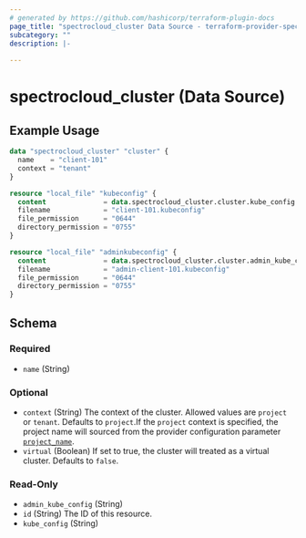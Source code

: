 ```yaml
---
# generated by https://github.com/hashicorp/terraform-plugin-docs
page_title: "spectrocloud_cluster Data Source - terraform-provider-spectrocloud"
subcategory: ""
description: |-
  
---
```


# spectrocloud_cluster (Data Source)



## Example Usage

```terraform
data "spectrocloud_cluster" "cluster" {
  name    = "client-101"
  context = "tenant"
}

resource "local_file" "kubeconfig" {
  content              = data.spectrocloud_cluster.cluster.kube_config
  filename             = "client-101.kubeconfig"
  file_permission      = "0644"
  directory_permission = "0755"
}

resource "local_file" "adminkubeconfig" {
  content              = data.spectrocloud_cluster.cluster.admin_kube_config
  filename             = "admin-client-101.kubeconfig"
  file_permission      = "0644"
  directory_permission = "0755"
}
```

<!-- schema generated by tfplugindocs -->
## Schema

### Required

- `name` (String)

### Optional

- `context` (String) The context of the cluster. Allowed values are `project` or `tenant`. Defaults to `project`.If  the `project` context is specified, the project name will sourced from the provider configuration parameter [`project_name`](https://registry.terraform.io/providers/spectrocloud/spectrocloud/latest/docs#schema).
- `virtual` (Boolean) If set to true, the cluster will treated as a virtual cluster. Defaults to `false`.

### Read-Only

- `admin_kube_config` (String)
- `id` (String) The ID of this resource.
- `kube_config` (String)


